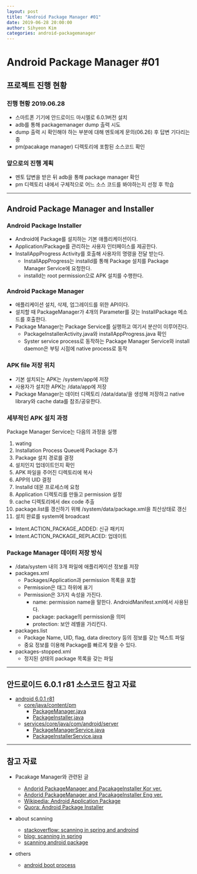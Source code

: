 ```yaml
---
layout: post
title: "Android Package Manager #01"
date: 2019-06-28 20:00:00
author: Sihyeon Kim
categories: android-packagemanager
---
```


# Android Package Manager #01
## 프로젝트 진행 현황
### 진행 현황 2019.06.28  
- 스마트폰 기기에 안드로이드 마시멜로 6.0.1버전 설치  
- adb를 통해 packagemanager dump 출력 시도  
- dump 출력 시 확인해야 하는 부분에 대해 멘토에게 문의(06.26) 후 답변 기다리는 중  
- pm(pacakage manager) 디렉토리에 포함된 소스코드 확인  

### 앞으로의 진행 계획    
- 멘토 답변을 받은 뒤 adb을 통해 package manager 확인  
- pm 디렉토리 내에서 구체적으로 어느 소스 코드를 봐야하는지 선정 후 학습

---

## Android Package Manager and Installer  
### Android Package Installer 
- Android에 Package를 설치하는 기본 애플리케이션이다.  
- Application/Package를 관리하는 사용자 인터페이스를 제공한다.  
- InstallAppProgress Activity를 호출해 사용자의 명령을 전달 받는다.  
  - InstallAppProgress는 installd를 통해 Package 설치를 Package Manager Service에 요청한다.  
  - installd는 root permission으로 APK 설치를 수행한다.  

### Android Package Manager  
- 애플리케이션 설치, 삭제, 업그레이드를 위한 API이다.  
- 설치할 때 PackageManager가 4개의 Parameter를 갖는 InstallPackage 메소드를 호출한다.  
- Package Manager는 Package Service를 실행하고 여기서 분산이 이루어진다.  
  - PackageInstallerActivity.java와 installAppProgress.java 확인  
  - Syster service process로 동작하는 Package Manager Service와 install daemon은 부팅 시점에 native process로 동작  

### APK file 저장 위치  
- 기본 설치되는 APK는 /system/app에 저장  
- 사용자가 설치한 APK는 /data/app에 저장  
- Package Manager는 데이터 디렉토리 /data/data/<package name>을 생성해 저장하고 native library와 cache data를 참조/공유한다.  
  
### 세부적인 APK 설치 과정  
Package Manager Service는 다음의 과정을 실행  

1. wating  
2. Installation Process Queue에 Package 추가  
3. Package 설치 경로를 결정  
4. 설치인지 업데이트인지 확인  
5. APK 파일을 주어진 디렉토리에 복사  
6. APP의 UID 결정  
7. Installd 데몬 프로세스에 요청  
8. Application 디렉토리를 만들고 permission 설정  
9. cache 디렉토리에서 dex code 추출  
10. package.list를 갱신하기 위해 /system/data/package.xml을 최산상태로 갱신  
11. 설치 완료를 system에 broadcast  
  - Intent.ACTION_PACKAGE_ADDED: 신규 패키지  
  - Intent.ACTION_PACKAGE_REPLACED: 업데이트  

### Package Manager 데이터 저장 방식  
- /data/system 내의 3개 파일에 애플리케이션 정보를 저장  
- packages.xml
  - Packages/Application과 permission 목록을 포함  
  - Permission은 <permission> 태그 하위에 표기  
  - Permission은 3가지 속성을 가진다.  
    - name: permission name을 말한다. AndroidManifest.xml에서 사용된다.  
    - package: package의 permission을 의미  
    - protection: 보안 레벨을 가리킨다.  
- packages.list  
  - Package Name, UID, flag, data directory 등의 정보를 갖는 텍스트 파일  
  - 중요 정보를 이용해 Package를 빠르게 찾을 수 있다.  
- packages-stopped.xml  
  - 정지된 상태의 package 목록을 갖는 파일 

---

## 안드로이드 6.0.1 r81 소스코드 참고 자료  
- [android 6.0.1 r81](https://android.googlesource.com/platform/frameworks/base/+/refs/tags/android-6.0.1_r81)  
  - [core/java/content/pm](https://android.googlesource.com/platform/frameworks/base/+/refs/tags/android-6.0.1_r81/core/java/android/content/pm/)  
    - [PackageManager.java](https://android.googlesource.com/platform/frameworks/base/+/refs/tags/android-6.0.1_r81/core/java/android/content/pm/PackageManager.java)   
    - [PackageInstaller.java](https://android.googlesource.com/platform/frameworks/base/+/refs/tags/android-6.0.1_r81/core/java/android/content/pm/PackageInstaller.java)  
  - [services/core/java/com/android/server](https://android.googlesource.com/platform/frameworks/base/+/refs/tags/android-6.0.1_r81/services/core/java/com/android/server/pm)  
    - [PackageManagerService.java](https://android.googlesource.com/platform/frameworks/base/+/refs/tags/android-6.0.1_r81/services/core/java/com/android/server/pm/PackageManagerService.java)  
    - [PackageInstallerService.java](https://android.googlesource.com/platform/frameworks/base/+/refs/tags/android-6.0.1_r81/services/core/java/com/android/server/pm/PackageInstallerService.java)  

---

## 참고 자료 

- Pacakage Manager와 관련된 글
  - [Andorid PackageManager and PacakageInstaller Kor ver.](http://ghostkei.blogspot.com/2015/09/external-post-in-depth-android-package_32.html)
  - [Andorid PackageManager and PacakageInstaller Eng ver.](http://kpbird.blogspot.com/2012/10/in-depth-android-package-manager-and.html)
  - [Wikipedia: Android Application Package](https://en.wikipedia.org/wiki/Android_application_package)
  - [Quora: Android Package Installer](https://www.quora.com/What-is-an-Android-package-installer)

- about scanning  
  - [stackoverflow: scanning in spring and androind ](https://stackoverflow.com/questions/11421085/implementing-spring-like-package-scanning-in-android)
  - [blog: scanning in spring](https://hamait.tistory.com/322)
  - [scanning android package](https://www.opswat.com/blog/scanning-android-package-files-apks-metadefender-cloud)

- others  
  - [android boot process](https://hackernoon.com/the-android-boot-process-2ce4c498615b)

